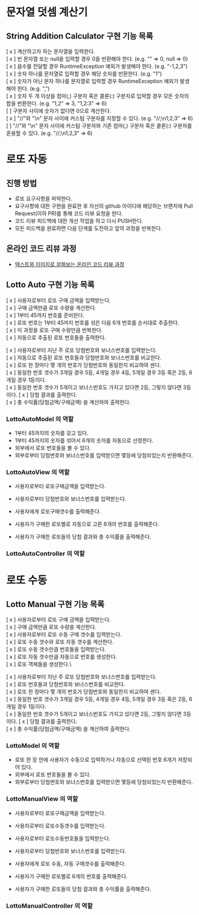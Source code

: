 # 문자열 덧셈 계산기
## String Addition Calculator 구현 기능 목록
[ x ] 계산하고자 하는 문자열을 입력한다.\
[ x ] 빈 문자열 또는 null을 입력할 경우 0을 반환해야 한다. (e.g. "" => 0, null => 0)\
[ x ] 음수를 전달할 경우 RuntimeException 예외가 발생해야 한다. (e.g. "-1,2,3")\
[ x ] 숫자 하나를 문자열로 입력할 경우 해당 숫자를 반환한다. (e.g. "1")\
[ x ] 숫자가 아닌 문자 하나를 문자열로 입력할 경우 RuntimeException 예외가 발생해야 한다. (e.g. ",")\
[ x ] 숫자 두 개 이상을 컴마(,) 구분자 혹은 콜론(:) 구분자로 입력할 경우 모든 숫자의 합을 반환한다. (e.g. "1,2" => 3, "1,2:3" => 6)\
[   ] 구분자 사이에 숫자가 없다면 0으로 계산한다.\
[ x ] "//"와 "\n" 문자 사이에 커스텀 구분자를 지정할 수 있다. (e.g. "//;\n1;2;3" => 6) \
[   ] "//"와 "\n" 문자 사이에 커스텀 구분자와 기존 컴마(,) 구분자 혹은 콜론(:) 구분자를 혼용할 수 있다. (e.g. "//;\n1;2,3" => 6)

# 로또 자동
## 진행 방법
* 로또 요구사항을 파악한다.
* 요구사항에 대한 구현을 완료한 후 자신의 github 아이디에 해당하는 브랜치에 Pull Request(이하 PR)를 통해 코드 리뷰 요청을 한다.
* 코드 리뷰 피드백에 대한 개선 작업을 하고 다시 PUSH한다.
* 모든 피드백을 완료하면 다음 단계를 도전하고 앞의 과정을 반복한다.

## 온라인 코드 리뷰 과정
* [텍스트와 이미지로 살펴보는 온라인 코드 리뷰 과정](https://github.com/next-step/nextstep-docs/tree/master/codereview)

## Lotto Auto 구현 기능 목록
[ x ] 사용자로부터 로또 구매 금액을 입력받는다.\
[ x ] 구매 금액만큼 로또 수량을 계산한다.\
[ x ] 1부터 45까지 번호를 준비한다.\
[ x ] 로또 번호는 1부터 45까지 번호를 섞은 다음 6개 번호를 순서대로 추출한다.\
[ x ] 이 과정을 로또 구매 수량만큼 반복한다.\
[ x ] 자동으로 추출된 로또 번호들을 출력한다.

[ x ] 사용자로부터 지난 주 로또 당첨번호와 보너스번호를 입력받는다.\
[ x ] 자동으로 추출된 로또 번호들과 당첨번호와 보너스번호를 비교한다.\
[ x ] 로또 한 장마다 몇 개의 번호가 당첨번호와 동일한지 비교하여 센다.\
[ x ] 동일한 번호 갯수가 3개일 경우 5등, 4개일 경우 4등, 5개일 경우 3등 혹은 2등, 6개일 경우 1등이다.\
[ x ] 동일한 번호 갯수가 5개이고 보너스번호도 가지고 있다면 2등, 그렇지 않다면 3등이다.
[ x ] 당첨 결과를 출력한다.\
[ x ] 총 수익률(당첨금액/구매금액) 을 계산하여 출력한다.

### LottoAutoModel 의 역할
- 1부터 45까지의 숫자를 갖고 있다.
- 1부터 45까지의 숫자를 섞어서 6개의 숫자를 자동으로 선정한다.
- 외부에서 로또 번호들을 볼 수 있다.
- 외부로부터 당첨번호와 보너스번호를 입력받으면 몇등에 당첨되었는지 반환해준다.

### LottoAutoView 의 역할
- 사용자로부터 로또구매금액을 입력받는다.
- 사용자로부터 당첨번호와 보너스번호를 입력받는다.
  
- 사용자에게 로또구매갯수를 출력해준다.
- 사용자가 구매한 로또별로 자동으로 고른 6개의 번호를 출력해준다.

- 사용자가 구매한 로또들의 당첨 결과와 총 수익률을 출력해준다.

### LottoAutoController 의 역할

# 로또 수동
## Lotto Manual 구현 기능 목록
[ x ] 사용자로부터 로또 구매 금액을 입력받는다.\
[ x ] 구매 금액만큼 로또 수량을 계산한다.\
[ x ] 사용자로부터 로또 수동 구매 갯수를 입력받는다.\
[ x ] 로또 수동 갯수와 로또 자동 갯수를 계산한다.\
[ x ] 로또 수동 갯수만큼 번호들을 입력받는다.\
[ x ] 로또 자동 갯수만큼 자동으로 번호를 생성한다.\
[ x ] 로또 객체들을 생성한다.\

[ x ] 사용자로부터 지난 주 로또 당첨번호와 보너스번호를 입력받는다.\
[ x ] 로또 번호들과 당첨번호와 보너스번호를 비교한다.\
[ x ] 로또 한 장마다 몇 개의 번호가 당첨번호와 동일한지 비교하여 센다.\
[ x ] 동일한 번호 갯수가 3개일 경우 5등, 4개일 경우 4등, 5개일 경우 3등 혹은 2등, 6개일 경우 1등이다.\
[ x ] 동일한 번호 갯수가 5개이고 보너스번호도 가지고 있다면 2등, 그렇지 않다면 3등이다.
[ x ] 당첨 결과를 출력한다.\
[ x ] 총 수익률(당첨금액/구매금액) 을 계산하여 출력한다.

### LottoModel 의 역할
- 로또 한 장 안에 사용자가 수동으로 입력하거나 자동으로 선택된 번호 6개가 저장되어 있다.
- 외부에서 로또 번호들을 볼 수 있다.
- 외부로부터 당첨번호와 보너스번호를 입력받으면 몇등에 당첨되었는지 반환해준다.

### LottoManualView 의 역할
- 사용자로부터 로또구매금액을 입력받는다.
- 사용자로부터 로또수동갯수를 입력받는다.
- 사용자로부터 로또수동번호들을 입력받는다.
- 사용자로부터 당첨번호와 보너스번호를 입력받는다.

- 사용자에게 로또 수동, 자동 구매갯수를 출력해준다.
- 사용자가 구매한 로또별로 6개의 번호를 출력해준다.

- 사용자가 구매한 로또들의 당첨 결과와 총 수익률을 출력해준다.

### LottoManualController 의 역할


